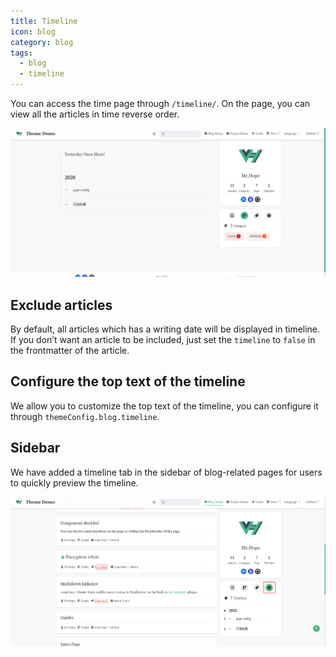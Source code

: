 ```yaml
---
title: Timeline
icon: blog
category: blog
tags:
  - blog
  - timeline
---
```


You can access the time page through `/timeline/`. On the page, you can view all the articles in time reverse order.

![Timeline Page](./assets/timeline.png)

## Exclude articles

By default, all articles which has a writing date will be displayed in timeline. If you don’t want an article to be included, just set the `timeline` to `false` in the frontmatter of the article.

## Configure the top text of the timeline

We allow you to customize the top text of the timeline, you can configure it through `themeConfig.blog.timeline`.

## Sidebar

We have added a timeline tab in the sidebar of blog-related pages for users to quickly preview the timeline.

![Timeline Tab](./assets/timeline-tab.png)
